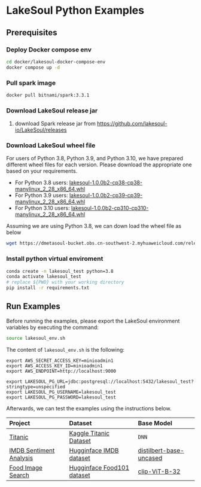 # LakeSoul Python Examples

## Prerequisites

### Deploy Docker compose env

```bash
cd docker/lakesoul-docker-compose-env
docker compose up -d
```

### Pull spark image

```bash
docker pull bitnami/spark:3.3.1
```

### Download LakeSoul release jar

1. download Spark release jar from https://github.com/lakesoul-io/LakeSoul/releases

### Download LakeSoul wheel file

For users of Python 3.8, Python 3.9, and Python 3.10, we have prepared different wheel files for each version. Please
download the appropriate one based on your requirements.

* For Python 3.8
  users: [lakesoul-1.0.0b2-cp38-cp38-manylinux_2_28_x86_64.whl](https://dmetasoul-bucket.obs.cn-southwest-2.myhuaweicloud.com/releases/lakesoul/python/v1.0/lakesoul-1.0.0b2-cp38-cp38-manylinux_2_28_x86_64.whl)
* For Python 3.9
  users: [lakesoul-1.0.0b2-cp39-cp39-manylinux_2_28_x86_64.whl](https://dmetasoul-bucket.obs.cn-southwest-2.myhuaweicloud.com/releases/lakesoul/python/v1.0/lakesoul-1.0.0b2-cp39-cp39-manylinux_2_28_x86_64.whl)
* For Python 3.10
  users: [lakesoul-1.0.0b2-cp310-cp310-manylinux_2_28_x86_64.whl](https://dmetasoul-bucket.obs.cn-southwest-2.myhuaweicloud.com/releases/lakesoul/python/v1.0/lakesoul-1.0.0b2-cp310-cp310-manylinux_2_28_x86_64.whl)

Assuming we are using Python 3.8, we can down load the wheel file as below

```bash
wget https://dmetasoul-bucket.obs.cn-southwest-2.myhuaweicloud.com/releases/lakesoul/python/v1.0/lakesoul-1.0.0b2-cp38-cp38-manylinux_2_28_x86_64.whl
```

### Install python virtual enviroment

```bash 
conda create -n lakesoul_test python=3.8
conda activate lakesoul_test
# replace ${PWD} with your working directory
pip install -r requirements.txt
```

## Run Examples

Before running the examples, please export the LakeSoul environment variables by executing the command:

```bash
source lakesoul_env.sh
```
The content of `lakesoul_env.sh` is the following:
```shell
export AWS_SECRET_ACCESS_KEY=minioadmin1
export AWS_ACCESS_KEY_ID=minioadmin1
export AWS_ENDPOINT=http://localhost:9000

export LAKESOUL_PG_URL=jdbc:postgresql://localhost:5432/lakesoul_test?stringtype=unspecified
export LAKESOUL_PG_USERNAME=lakesoul_test
export LAKESOUL_PG_PASSWORD=lakesoul_test
```

Afterwards, we can test the examples using the instructions below.

| Project                              | Dataset                              | Base Model                                | 
|:-------------------------------------|:-------------------------------------|:------------------------------------------|
| [Titanic](./titanic/) | [Kaggle Titanic Dataset](https://www.kaggle.com/competitions/titanic) | `DNN` |
| [IMDB Sentiment Analysis](./imdb/) | [Hugginface IMDB dataset](https://huggingface.co/datasets/imdb/tree/refs%2Fconvert%2Fparquet/plain_text/train) | [distilbert-base-uncased](https://huggingface.co/distilbert-base-uncased) |
| [Food Image Search](./food101/) | [Hugginface Food101 dataset](https://huggingface.co/datasets/food101/tree/refs%2Fconvert%2Fparquet) | [clip-ViT-B-32](https://huggingface.co/sentence-transformers/clip-ViT-B-32) |
